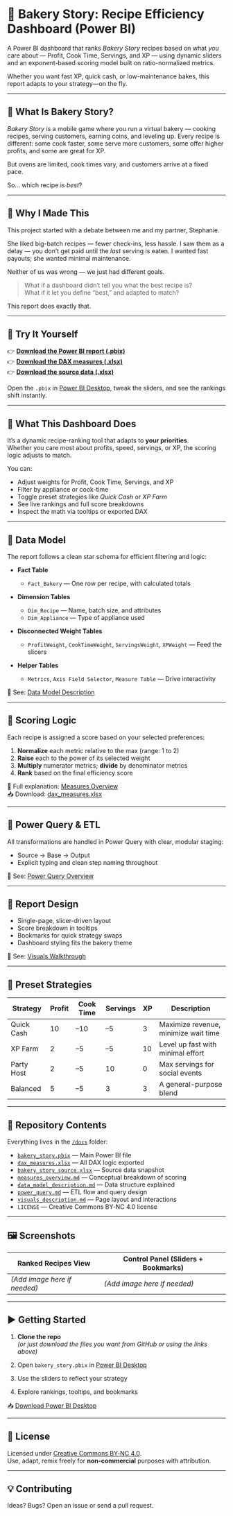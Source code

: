 # 🍰 Bakery Story: Recipe Efficiency Dashboard (Power BI)

A Power BI dashboard that ranks *Bakery Story* recipes based on what *you* care about — Profit, Cook Time, Servings, and XP — using dynamic sliders and an exponent-based scoring model built on ratio-normalized metrics.

Whether you want fast XP, quick cash, or low-maintenance bakes, this report adapts to your strategy—on the fly.

---

## 📱 What Is Bakery Story?

*Bakery Story* is a mobile game where you run a virtual bakery — cooking recipes, serving customers, earning coins, and leveling up. Every recipe is different: some cook faster, some serve more customers, some offer higher profits, and some are great for XP.

But ovens are limited, cook times vary, and customers arrive at a fixed pace.

So… which recipe is *best*?

---

## 🧠 Why I Made This

This project started with a debate between me and my partner, Stephanie.

She liked big-batch recipes — fewer check-ins, less hassle. I saw them as a delay — you don’t get paid until the *last* serving is eaten. I wanted fast payouts; she wanted minimal maintenance.

Neither of us was wrong — we just had different goals.

> What if a dashboard didn’t tell you what the best recipe is?  
> What if it let you define “best,” and adapted to match?

This report does exactly that.

---

## 🔽 Try It Yourself

👉 **[Download the Power BI report (.pbix)](https://raw.githubusercontent.com/Nicholas-BI/bakery-efficiency-score/main/docs/bakery_story.pbix)**  
👉 **[Download the DAX measures (.xlsx)](https://raw.githubusercontent.com/Nicholas-BI/bakery-efficiency-score/main/docs/dax_measures.xlsx)**  
👉 **[Download the source data (.xlsx)](https://raw.githubusercontent.com/Nicholas-BI/bakery-efficiency-score/main/docs/bakery_story_source.xlsx)**

Open the `.pbix` in [Power BI Desktop](https://powerbi.microsoft.com/desktop), tweak the sliders, and see the rankings shift instantly.

---

## 🧁 What This Dashboard Does

It’s a dynamic recipe-ranking tool that adapts to **your priorities**.  
Whether you care most about profits, speed, servings, or XP, the scoring logic adjusts to match.

You can:
- Adjust weights for Profit, Cook Time, Servings, and XP  
- Filter by appliance or cook-time  
- Toggle preset strategies like *Quick Cash* or *XP Farm*  
- See live rankings and full score breakdowns  
- Inspect the math via tooltips or exported DAX

---

## 🧱 Data Model

The report follows a clean star schema for efficient filtering and logic:

- **Fact Table**  
  - `Fact_Bakery` — One row per recipe, with calculated totals

- **Dimension Tables**  
  - `Dim_Recipe` — Name, batch size, and attributes  
  - `Dim_Appliance` — Type of appliance used  

- **Disconnected Weight Tables**  
  - `ProfitWeight`, `CookTimeWeight`, `ServingsWeight`, `XPWeight` — Feed the slicers

- **Helper Tables**  
  - `Metrics`, `Axis Field Selector`, `Measure Table` — Drive interactivity

📄 See: [Data Model Description](./docs/data_model_description.md)

---

## 🧮 Scoring Logic

Each recipe is assigned a score based on your selected preferences:

1. **Normalize** each metric relative to the max (range: 1 to 2)  
2. **Raise** each to the power of its selected weight  
3. **Multiply** numerator metrics; **divide** by denominator metrics  
4. **Rank** based on the final efficiency score  

📄 Full explanation: [Measures Overview](./docs/measures_overview.md)  
📥 Download: [dax_measures.xlsx](https://raw.githubusercontent.com/Nicholas-BI/bakery-efficiency-score/main/docs/dax_measures.xlsx)

---

## 🔧 Power Query & ETL

All transformations are handled in Power Query with clear, modular staging:

- Source → Base → Output  
- Explicit typing and clean step naming throughout

📄 See: [Power Query Overview](./docs/power_query.md)

---

## 🎨 Report Design

- Single-page, slicer-driven layout  
- Score breakdown in tooltips  
- Bookmarks for quick strategy swaps  
- Dashboard styling fits the bakery theme  

📄 See: [Visuals Walkthrough](./docs/visuals_description.md)

---

## 🎯 Preset Strategies

| Strategy     | Profit | Cook Time | Servings | XP | Description                          |
|--------------|--------|-----------|----------|----|--------------------------------------|
| Quick Cash   | 10     | –10       | –5       | 3  | Maximize revenue, minimize wait time |
| XP Farm      | 2      | –5        | –5       | 10 | Level up fast with minimal effort    |
| Party Host   | 2      | –5        | 10       | 0  | Max servings for social events       |
| Balanced     | 5      | –5        | 3        | 3  | A general-purpose blend              |

---

## 📁 Repository Contents

Everything lives in the [`/docs`](./docs/) folder:

- [`bakery_story.pbix`](./docs/bakery_story.pbix) — Main Power BI file  
- [`dax_measures.xlsx`](./docs/dax_measures.xlsx) — All DAX logic exported  
- [`bakery_story_source.xlsx`](./docs/bakery_story_source.xlsx) — Source data snapshot  
- [`measures_overview.md`](./docs/measures_overview.md) — Conceptual breakdown of scoring  
- [`data_model_description.md`](./docs/data_model_description.md) — Data structure explained  
- [`power_query.md`](./docs/power_query.md) — ETL flow and query design  
- [`visuals_description.md`](./docs/visuals_description.md) — Page layout and interactions  
- `LICENSE` — Creative Commons BY‑NC 4.0 license  

---

## 🖼️ Screenshots

| Ranked Recipes View                             | Control Panel (Sliders + Bookmarks)           |
|--------------------------------------------------|-----------------------------------------------|
| *(Add image here if needed)*                     | *(Add image here if needed)*                  |

---

## ▶️ Getting Started

1. **Clone the repo**  
   *(or just download the files you want from GitHub or using the links above)*

2. Open `bakery_story.pbix` in [Power BI Desktop](https://powerbi.microsoft.com/desktop)  
3. Use the sliders to reflect your strategy  
4. Explore rankings, tooltips, and bookmarks

📥 [Download Power BI Desktop](https://powerbi.microsoft.com/desktop)

---

## 📄 License

Licensed under [Creative Commons BY‑NC 4.0](./LICENSE).  
Use, adapt, remix freely for **non-commercial** purposes with attribution.

---

## 💡 Contributing

Ideas? Bugs? Open an issue or send a pull request.
